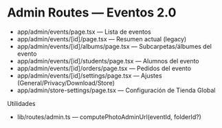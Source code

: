 # Admin Routes — Eventos 2.0

- app/admin/events/page.tsx — Lista de eventos
- app/admin/events/[id]/page.tsx — Resumen actual (legacy)
- app/admin/events/[id]/albums/page.tsx — Subcarpetas/álbumes del evento
- app/admin/events/[id]/students/page.tsx — Alumnos del evento
- app/admin/events/[id]/orders/page.tsx — Pedidos del evento
- app/admin/events/[id]/settings/page.tsx — Ajustes (General/Privacy/Download/Store)
- app/admin/store-settings/page.tsx — Configuración de Tienda Global

Utilidades
- lib/routes/admin.ts — computePhotoAdminUrl(eventId, folderId?)